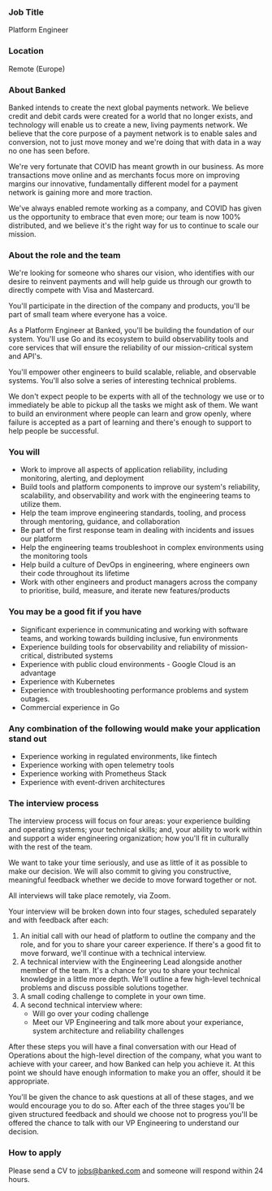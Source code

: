 ### Job Title

Platform Engineer

### Location

Remote (Europe)

### About Banked

Banked intends to create the next global payments network. We believe credit and debit cards were created for a world that no longer exists, and technology will enable us to create a new, living payments network. We believe that the core purpose of a payment network is to enable sales and conversion, not to just move money and we're doing that with data in a way no one has seen before.

We're very fortunate that COVID has meant growth in our business. As more transactions move online and as merchants focus more on improving margins our innovative, fundamentally different model for a payment network is gaining more and more traction.

We've always enabled remote working as a company, and COVID has given us the opportunity to embrace that even more; our team is now 100% distributed, and we believe it's the right way for us to continue to scale our mission.

### **About the role and the team**

We're looking for someone who shares our vision, who identifies with our desire to reinvent payments and will help guide us through our growth to directly compete with Visa and Mastercard.

You'll participate in the direction of the company and products, you'll be part of small team where everyone has a voice.

As a Platform Engineer at Banked, you'll be building the foundation of our system. You'll use Go and its ecosystem to build observability tools and core services that will ensure the reliability of our mission-critical system and API's.

You'll empower other engineers to build scalable, reliable, and observable systems. You'll also solve a series of interesting technical problems. 

We don't expect people to be experts with all of the technology we use or to immediately be able to pickup all the tasks we might ask of them. We want to build an environment where people can learn and grow openly, where failure is accepted as a part of learning and there's enough to support to help people be successful.


### **You will**

- Work to improve all aspects of application reliability, including monitoring, alerting, and deployment
- Build tools and platform components to improve our system's reliability, scalability, and observability and work with the engineering teams to utilize them.
- Help the team improve engineering standards, tooling, and process through mentoring, guidance, and collaboration
- Be part of the first response team in dealing with incidents and issues our platform
- Help the engineering teams troubleshoot in complex environments using the monitoring tools
- Help build a culture of DevOps in engineering, where engineers own their code throughout its lifetime
- Work with other engineers and product managers across the company to prioritise,
build, measure, and iterate new features/products

### **You may be a good fit if you have**

- Significant experience in communicating and working with software teams, and
working towards building inclusive, fun environments
- Experience building tools for observability and reliability of mission-critical, distributed systems
- Experience with public cloud environments  - Google Cloud is an advantage
- Experience with Kubernetes
- Experience with troubleshooting performance problems and system outages.
- Commercial experience in Go


### **Any combination of the following would make your application stand out**

- Experience working in regulated environments, like fintech
- Experience working with open telemetry tools
- Experience working with Prometheus Stack 
- Experience with event-driven architectures


### The interview process

The interview process will focus on four areas: your experience building and operating systems; your technical skills; and, your ability to work within and support a wider engineering organization; how you'll fit in culturally with the rest of the team.

We want to take your time seriously, and use as little of it as possible to make our decision. We will also commit to giving you constructive, meaningful feedback whether we decide to move forward together or not.

All interviews will take place remotely, via Zoom.

Your interview will be broken down into four stages, scheduled separately and with feedback after each:

1. An initial call with our head of platform to outline the company and the role, and for you to share your career experience. If there's a good fit to move forward, we'll continue with a technical interview.
2. A technical interview with the Engineering Lead alongside another member of the team. It's a chance for you to share your technical knowledge in a little more depth. We'll outline a few high-level technical problems and discuss possible solutions together. 
3. A small coding challenge to complete in your own time.
4. A second technical interview where:
   - Will go over your coding challenge 
   - Meet our VP Engineering and talk more about your experiance, system architecture and reliability challenges

After these steps you will have a final conversation with our Head of Operations about the high-level direction of the company, what you want to achieve with your career, and how Banked can help you achieve it. 
At this point we should have enough information to make you an offer, should it be appropriate.
 
You'll be given the chance to ask questions at all of these stages, and we would encourage you to do so. After each of the three stages you'll be given structured feedback and should we choose not to progress you'll be offered the chance to talk with our VP Engineering to understand our decision.

### How to apply

Please send a CV to jobs@banked.com and someone will respond within 24 hours.

